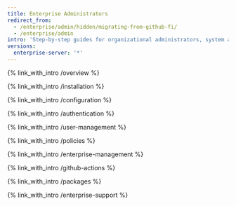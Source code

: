 ```yaml
---
title: Enterprise Administrators
redirect_from:
  - /enterprise/admin/hidden/migrating-from-github-fi/
  - /enterprise/admin
intro: 'Step-by-step guides for organizational administrators, system administrators, and security specialists who are deploying, configuring, and managing a GitHub Enterprise instance.'
versions:
  enterprise-server: '*'
---
```


{% link_with_intro /overview %}

{% link_with_intro /installation %}

{% link_with_intro /configuration %}

{% link_with_intro /authentication %}

{% link_with_intro /user-management %}

{% link_with_intro /policies %}

{% link_with_intro /enterprise-management %}

{% link_with_intro /github-actions %}

{% link_with_intro /packages %}

{% link_with_intro /enterprise-support %}
